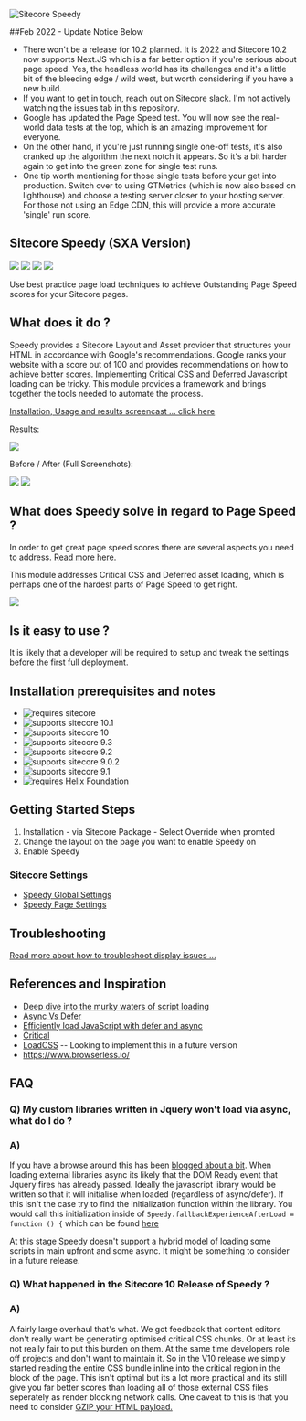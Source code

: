 ![Sitecore Speedy](https://aceiksolutions.files.wordpress.com/2019/06/speedylogo.png?w=200)

##Feb 2022 - Update Notice Below

- There won't be a release for 10.2 planned. It is 2022 and Sitecore 10.2 now supports Next.JS which is a far better option if you're serious about page speed. Yes, the headless world has its challenges and it's a little bit of the bleeding edge / wild west, but worth considering if you have a new build. 
- If you want to get in touch, reach out on Sitecore slack. I'm not actively watching the issues tab in this repository. 
- Google has updated the Page Speed test. You will now see the real-world data tests at the top, which is an amazing improvement for everyone. 
- On the other hand, if you're just running single one-off tests, it's also cranked up the algorithm the next notch it appears. So it's a bit harder again to get into the green zone for single test runs. 
- One tip worth mentioning for those single tests before your get into production. Switch over to using GTMetrics (which is now also based on lighthouse) and choose a testing server closer to your hosting server. For those not using an Edge CDN, this will provide a more accurate 'single' run score. 




## Sitecore Speedy (SXA Version) 
<img src='https://img.shields.io/github/tag/Aceik/Sitecore-Speedy.svg' />
<img src='https://img.shields.io/github/issues/Aceik/Sitecore-Speedy.svg' />
<img src='https://img.shields.io/github/license/Aceik/Sitecore-Speedy.svg' />
<img src='https://img.shields.io/github/languages/code-size/Aceik/Sitecore-Speedy.svg' />

Use best practice page load techniques to achieve Outstanding Page Speed scores for your Sitecore pages. 

## What does it do ?

Speedy provides a Sitecore Layout and Asset provider that structures your HTML in accordance with Google's recommendations.  Google ranks your website with a score out of 100 and provides recommendations on how to achieve better scores.
Implementing Critical CSS and Deferred Javascript loading can be tricky. This module provides a framework and brings together the tools needed to automate the process. 

[Installation, Usage and results screencast ... click here](https://www.youtube.com/watch?v=8q4BTHYBsMI)

Results: 

<img src="https://aceiksolutions.files.wordpress.com/2019/07/results.png?w=768"/>

Before / After (Full Screenshots):

<a target="_blank" href="https://aceiksolutions.files.wordpress.com/2019/07/after.png?w=1800"><img src="https://aceiksolutions.files.wordpress.com/2019/07/after.png?w=200"/></a>
<a target="_blank" href="https://aceiksolutions.files.wordpress.com/2019/07/before.png?w=1800"><img src="https://aceiksolutions.files.wordpress.com/2019/07/before.png?w=200"/></a>

## What does Speedy solve in regard to Page Speed ?

In order to get great page speed scores there are several aspects you need to address. [Read more here.](https://aceik.com.au/2020/05/23/one-performance-blog-to-rule-them-all-combining-the-6-pillars-of-speed/)

This module addresses Critical CSS and Deferred asset loading, which is perhaps one of the hardest parts of Page Speed to get right.

<img src="https://aceiksolutions.files.wordpress.com/2019/07/critical_plus_defer.png?w=720"/>

## Is it easy to use ?

It is likely that a developer will be required to setup and tweak the settings before the first full deployment. 

## Installation prerequisites and notes

* <img src="https://img.shields.io/badge/requires-sitecore-blue.svg?style=flat-square" alt="requires sitecore">
* <img src="https://img.shields.io/badge/supports-sitecore%20v10.1-green.svg?style=flat-square" alt="supports sitecore 10.1">
* <img src="https://img.shields.io/badge/supports-sitecore%20v10-green.svg?style=flat-square" alt="supports sitecore 10">
* <img src="https://img.shields.io/badge/supports-sitecore%20v9.3-green.svg?style=flat-square" alt="supports sitecore 9.3">
* <img src="https://img.shields.io/badge/supports-sitecore%20v9.2-green.svg?style=flat-square" alt="supports sitecore 9.2">
* <img src="https://img.shields.io/badge/supports-sitecore%20v9.0.2-green.svg?style=flat-square" alt="supports sitecore 9.0.2">
* <img src="https://img.shields.io/badge/supports-sitecore%20v9.1-green.svg?style=flat-square" alt="supports sitecore 9.1">
* <img src="https://img.shields.io/badge/supports-helix-green.svg?style=flat-square" alt="requires Helix Foundation"/>

## Getting Started Steps
1) Installation - via Sitecore Package - Select Override when promted
2) Change the layout on the page you want to enable Speedy on
3) Enable Speedy 

### Sitecore Settings
* [Speedy Global Settings](https://github.com/Aceik/Sitecore-Speedy/wiki/06---Global-Settings)
* [Speedy Page Settings](https://github.com/Aceik/Sitecore-Speedy/wiki/07---Page-Settings)

## Troubleshooting

[Read more about how to troubleshoot display issues ...](https://github.com/Aceik/Sitecore-Speedy/wiki/05--Complex-Page-Speed-Issues)

## References and Inspiration

* [Deep dive into the murky waters of script loading](https://www.html5rocks.com/en/tutorials/speed/script-loading/)
* [Async Vs Defer](https://bitsofco.de/async-vs-defer/)
* [Efficiently load JavaScript with defer and async](https://flaviocopes.com/javascript-async-defer/)
* [Critical](https://www.npmjs.com/package/critical)
* [LoadCSS](https://github.com/filamentgroup/loadCSS/blob/master/README.md) -- Looking to implement this in a future version
* https://www.browserless.io/


## FAQ

### Q) My custom libraries written in Jquery won't load via async, what do I do ?
### A) 

If you have a browse around this has been [blogged about a bit](https://idiallo.com/javascript/async-jquery). 
When loading external libraries async its likely that the DOM Ready event that Jquery fires has already passed. 
Ideally the javascript library would be written so that it will initialise when loaded (regardless of async/defer). If this isn't the case try to find the initialization function within the library.  You would call this initialization inside of 
`Speedy.fallbackExperienceAfterLoad = function () {` which can be found [here](https://github.com/Aceik/Sitecore-Speedy/blob/master/src/Foundation/Speedy/code/Views/Speedy/SpeedyJavascriptLoader.cshtml)

At this stage Speedy doesn't support a hybrid model of loading some scripts in main upfront and some async. It might be something to consider in a future release. 


### Q) What happened in the Sitecore 10 Release of Speedy ?
### A) 

A fairly large overhaul that's what. We got feedback that content editors don't really want be generating optimised critical CSS chunks. Or at least its not really fair to put this burden on them. At the same time developers role off projects and don't want to maintain it. So in the V10 release we simply started reading the entire CSS bundle inline into the critical region in the <head> block of the page. This isn't optimal but its a lot more practical and its still give you far better scores than loading all of those external CSS files seperately as render blocking network calls. One caveat to this is that you need to consider [GZIP your HTML payload.](https://aceik.com.au/2020/10/05/page-speed-the-smaller-7th-pillar-micro-boosts/)
